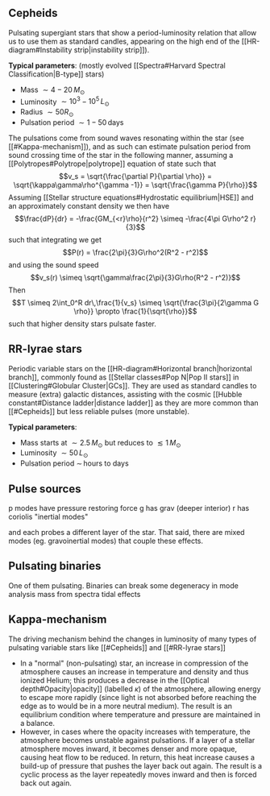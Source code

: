 ## Cepheids
Pulsating supergiant stars that show a period-luminosity relation that allow us to use them as standard candles, appearing on the high end of the [[HR-diagram#Instability strip|instability strip]]). 

**Typical parameters**: (mostly evolved [[Spectra#Harvard Spectral Classification|B-type]] stars)
- Mass $\sim 4-20\,M_\odot$
- Luminosity $\sim 10^3-10^5\,L_\odot$
- Radius $\sim 50R_\odot$
- Pulsation period $\sim 1-50\,\text{days}$

The pulsations come from sound waves resonating within the star (see [[#Kappa-mechanism]]), and as such can estimate pulsation period from sound crossing time of the star in the following manner, assuming a [[Polytropes#Polytrope|polytrope]] equation of state such that $$v_s = \sqrt{\frac{\partial P}{\partial \rho}} = \sqrt{\kappa\gamma\rho^{\gamma -1}} = \sqrt{\frac{\gamma P}{\rho}}$$Assuming [[Stellar structure equations#Hydrostatic equilibrium|HSE]] and an approximately constant density we then have $$\frac{dP}{dr} = -\frac{GM_{<r}\rho}{r^2} \simeq -\frac{4\pi G\rho^2 r}{3}$$such that integrating we get $$P(r) = \frac{2\pi}{3}G\rho^2(R^2 - r^2)$$and using the sound speed  $$v_s(r) \simeq \sqrt{\gamma\frac{2\pi}{3}G\rho(R^2 - r^2)}$$Then $$T \simeq 2\int_0^R dr\,\frac{1}{v_s} \simeq \sqrt{\frac{3\pi}{2\gamma G \rho}} \propto \frac{1}{\sqrt{\rho}}$$such that higher density stars pulsate faster. 


## RR-lyrae stars
Periodic variable stars on the [[HR-diagram#Horizontal branch|horizontal branch]], commonly found as [[Stellar classes#Pop N|Pop II stars]] in [[Clustering#Globular Cluster|GCs]]. They are used as standard candles to measure (extra) galactic distances, assisting with the cosmic [[Hubble constant#Distance ladder|distance ladder]] as they are more common than [[#Cepheids]] but less reliable pulses (more unstable). 

**Typical parameters**:
- Mass starts at $\sim 2.5\,M_\odot$ but reduces to $\lesssim 1\,M_\odot$ 
- Luminosity $\sim 50\,L_\odot$
- Pulsation period $\sim\,\text{hours to days}$


## Pulse sources
p modes have pressure restoring force
g has grav (deeper interior)
r has coriolis "inertial modes"

and each probes a different layer of the star. That said, there are mixed modes (eg. gravoinertial modes) that couple these effects.


## Pulsating binaries
One of them pulsating. Binaries can break some degeneracy in mode analysis mass from spectra tidal effects


## Kappa-mechanism
The driving mechanism behind the changes in luminosity of many types of pulsating variable stars like [[#Cepheids]] and [[#RR-lyrae stars]]
 
- In a "normal" (non-pulsating) star, an increase in compression of the atmosphere causes an increase in temperature and density and thus ionized Helium; this produces a decrease in the [[Optical depth#Opacity|opacity]] (labelled $\kappa$) of the atmosphere, allowing energy to escape more rapidly (since light is not absorbed before reaching the edge as to would be in a more neutral medium). The result is an equilibrium condition where temperature and pressure are maintained in a balance. 
- However, in cases where the opacity increases with temperature, the atmosphere becomes unstable against pulsations. If a layer of a stellar atmosphere moves inward, it becomes denser and more opaque, causing heat flow to be reduced. In return, this heat increase causes a build-up of pressure that pushes the layer back out again. The result is a cyclic process as the layer repeatedly moves inward and then is forced back out again.